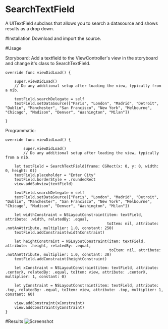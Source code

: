 # SearchTextField
A UITextField subclass that allows you to search a datasource and shows results as a drop down.

#Installation
Download and import the source.

#Usage

Storyboard: Add a textfield to the ViewController's view in the storyboard and change it's class to SearchTextField.

    override func viewDidLoad() {
        
        super.viewDidLoad()
        // Do any additional setup after loading the view, typically from a nib.
        
        textField.searchDelegate = self
        textField.setDataSource(["Paris", "London", "Madrid", "Detroit", "Dublin", "Manchester", "San Francisco", "New York", "Melbourne", "Chicago", "Madison", "Denver", "Washington", "Milan"])
        
    }
    
Programmatic:

    override func viewDidLoad() {
        
            super.viewDidLoad()
            // Do any additional setup after loading the view, typically from a nib.

        let textField = SearchTextField(frame: CGRect(x: 0, y: 0, width: 0, height: 0))
        textField.placeholder = "Enter City"
        textField.borderStyle = .roundedRect
        view.addSubview(textField)
        
        textField.searchDelegate = self
        textField.setDataSource(["Paris", "London", "Madrid", "Detroit", "Dublin", "Manchester", "San Francisco", "New York", "Melbourne", "Chicago", "Madison", "Denver", "Washington", "Milan"])
        
        let widthConstraint = NSLayoutConstraint(item: textField, attribute: .width, relatedBy: .equal,
                                                 toItem: nil, attribute: .notAnAttribute, multiplier: 1.0, constant: 250)
        textField.addConstraint(widthConstraint)
        
        let heightConstraint = NSLayoutConstraint(item: textField, attribute: .height, relatedBy: .equal,
                                                  toItem: nil, attribute: .notAnAttribute, multiplier: 1.0, constant: 30)
        textField.addConstraint(heightConstraint)
        
        let xConstraint = NSLayoutConstraint(item: textField, attribute: .centerX, relatedBy: .equal, toItem: view, attribute: .centerX, multiplier: 1, constant: 0)
        
        let yConstraint = NSLayoutConstraint(item: textField, attribute: .top, relatedBy: .equal, toItem: view, attribute: .top, multiplier: 1, constant: 60)

        view.addConstraint(xConstraint)
        view.addConstraint(yConstraint)
    }

#Results
![Screenshot](https://sayeedhussain.github.io/searchtextfield-screenshot1.png)
